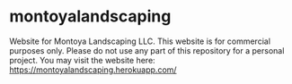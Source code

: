 # montoyalandscaping
Website for Montoya Landscaping LLC.
This website is for commercial purposes only. 
Please do not use any part of this repository for a personal project.
You may visit the website here: https://montoyalandscaping.herokuapp.com/
